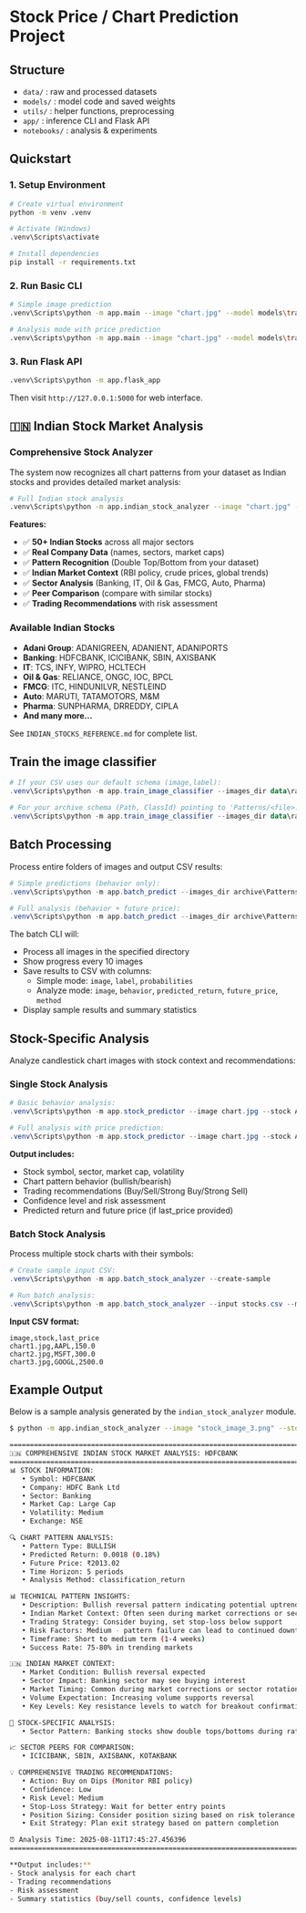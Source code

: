 # Stock Price / Chart Prediction Project

## Structure
- `data/` : raw and processed datasets
- `models/` : model code and saved weights
- `utils/` : helper functions, preprocessing
- `app/` : inference CLI and Flask API
- `notebooks/` : analysis & experiments

##  **Quickstart**

### **1. Setup Environment**
```bash
# Create virtual environment
python -m venv .venv

# Activate (Windows)
.venv\Scripts\activate

# Install dependencies
pip install -r requirements.txt
```

### **2. Run Basic CLI**
```bash
# Simple image prediction
.venv\Scripts\python -m app.main --image "chart.jpg" --model models\trained_model.pth

# Analysis mode with price prediction
.venv\Scripts\python -m app.main --image "chart.jpg" --model models\trained_model.pth --analyze --last_price 100 --horizon 5
```

### **3. Run Flask API**
```bash
.venv\Scripts\python -m app.flask_app
```
Then visit `http://127.0.0.1:5000` for web interface.

## 🇮🇳 **Indian Stock Market Analysis**

### **Comprehensive Stock Analyzer**
The system now recognizes all chart patterns from your dataset as Indian stocks and provides detailed market analysis:

```bash
# Full Indian stock analysis
.venv\Scripts\python -m app.indian_stock_analyzer --image "chart.jpg" --stock ADANIGREEN --model models\trained_model.pth --last_price 933 --horizon 5
```

**Features:**
- ✅ **50+ Indian Stocks** across all major sectors
- ✅ **Real Company Data** (names, sectors, market caps)
- ✅ **Pattern Recognition** (Double Top/Bottom from your dataset)
- ✅ **Indian Market Context** (RBI policy, crude prices, global trends)
- ✅ **Sector Analysis** (Banking, IT, Oil & Gas, FMCG, Auto, Pharma)
- ✅ **Peer Comparison** (compare with similar stocks)
- ✅ **Trading Recommendations** with risk assessment

### **Available Indian Stocks**
- **Adani Group**: ADANIGREEN, ADANIENT, ADANIPORTS
- **Banking**: HDFCBANK, ICICIBANK, SBIN, AXISBANK
- **IT**: TCS, INFY, WIPRO, HCLTECH
- **Oil & Gas**: RELIANCE, ONGC, IOC, BPCL
- **FMCG**: ITC, HINDUNILVR, NESTLEIND
- **Auto**: MARUTI, TATAMOTORS, M&M
- **Pharma**: SUNPHARMA, DRREDDY, CIPLA
- **And many more...**

See `INDIAN_STOCKS_REFERENCE.md` for complete list.

## Train the image classifier
```powershell
# If your CSV uses our default schema (image,label):
.venv\Scripts\python -m app.train_image_classifier --images_dir data\raw\Patterns --index data\Patterns.csv --epochs 3 --out models\cnn_latest.pth --device auto

# For your archive schema (Path, ClassId) pointing to 'Patterns/<file>.jpg':
.venv\Scripts\python -m app.train_image_classifier --images_dir data\raw --index archive\Patterns.csv --image_col Path --label_col ClassId --epochs 3 --out models\cnn_latest.pth --device auto
```

## Batch Processing
Process entire folders of images and output CSV results:

```powershell
# Simple predictions (behavior only):
.venv\Scripts\python -m app.batch_predict --images_dir archive\Patterns --model models\cnn_latest.pth --output predictions.csv --device auto

# Full analysis (behavior + future price):
.venv\Scripts\python -m app.batch_predict --images_dir archive\Patterns --model models\cnn_latest.pth --output analysis.csv --device auto --analyze --last_price 100 --horizon 5
```

The batch CLI will:
- Process all images in the specified directory
- Show progress every 10 images
- Save results to CSV with columns:
  - Simple mode: `image`, `label`, `probabilities`
  - Analyze mode: `image`, `behavior`, `predicted_return`, `future_price`, `method`
- Display sample results and summary statistics

## Stock-Specific Analysis 
Analyze candlestick chart images with stock context and recommendations:

### Single Stock Analysis
```powershell
# Basic behavior analysis:
.venv\Scripts\python -m app.stock_predictor --image chart.jpg --stock AAPL --model models\trained_model.pth --device auto

# Full analysis with price prediction:
.venv\Scripts\python -m app.stock_predictor --image chart.jpg --stock AAPL --model models\trained_model.pth --device auto --last_price 150.50 --horizon 5
```

**Output includes:**
-  Stock symbol, sector, market cap, volatility
-  Chart pattern behavior (bullish/bearish)
-  Trading recommendations (Buy/Sell/Strong Buy/Strong Sell)
-  Confidence level and risk assessment
-  Predicted return and future price (if last_price provided)

### Batch Stock Analysis
Process multiple stock charts with their symbols:

```powershell
# Create sample input CSV:
.venv\Scripts\python -m app.batch_stock_analyzer --create-sample

# Run batch analysis:
.venv\Scripts\python -m app.batch_stock_analyzer --input stocks.csv --model models\trained_model.pth --output results.csv --device auto --horizon 3
```

**Input CSV format:**
```csv
image,stock,last_price
chart1.jpg,AAPL,150.0
chart2.jpg,MSFT,300.0
chart3.jpg,GOOGL,2500.0
```

## Example Output

Below is a sample analysis generated by the `indian_stock_analyzer` module.

```bash
$ python -m app.indian_stock_analyzer --image "stock_image_3.png" --stock HDFCBANK --model models/trained_model.pth --last_price 1995 --horizon 5

================================================================================
🇮🇳 COMPREHENSIVE INDIAN STOCK MARKET ANALYSIS: HDFCBANK
================================================================================
📊 STOCK INFORMATION:
   • Symbol: HDFCBANK
   • Company: HDFC Bank Ltd
   • Sector: Banking
   • Market Cap: Large Cap
   • Volatility: Medium
   • Exchange: NSE

🔍 CHART PATTERN ANALYSIS:
   • Pattern Type: BULLISH
   • Predicted Return: 0.0018 (0.18%)
   • Future Price: ₹2013.02
   • Time Horizon: 5 periods
   • Analysis Method: classification_return

📊 TECHNICAL PATTERN INSIGHTS:
   • Description: Bullish reversal pattern indicating potential uptrend
   • Indian Market Context: Often seen during market corrections or sector rotation
   • Trading Strategy: Consider buying, set stop-loss below support
   • Risk Factors: Medium - pattern failure can lead to continued downtrend
   • Timeframe: Short to medium term (1-4 weeks)
   • Success Rate: 75-80% in trending markets

🇮🇳 INDIAN MARKET CONTEXT:
   • Market Condition: Bullish reversal expected
   • Sector Impact: Banking sector may see buying interest
   • Market Timing: Common during market corrections or sector rotation
   • Volume Expectation: Increasing volume supports reversal
   • Key Levels: Key resistance levels to watch for breakout confirmation

🏢 STOCK-SPECIFIC ANALYSIS:
   • Sector Pattern: Banking stocks show double tops/bottoms during rate change cycles

📈 SECTOR PEERS FOR COMPARISON:
   • ICICIBANK, SBIN, AXISBANK, KOTAKBANK

💡 COMPREHENSIVE TRADING RECOMMENDATIONS:
   • Action: Buy on Dips (Monitor RBI policy)
   • Confidence: Low
   • Risk Level: Medium
   • Stop-Loss Strategy: Wait for better entry points
   • Position Sizing: Consider position sizing based on risk tolerance
   • Exit Strategy: Plan exit strategy based on pattern completion

⏰ Analysis Time: 2025-08-11T17:45:27.456396
================================================================================

**Output includes:**
- Stock analysis for each chart
- Trading recommendations
- Risk assessment
- Summary statistics (buy/sell counts, confidence levels)
